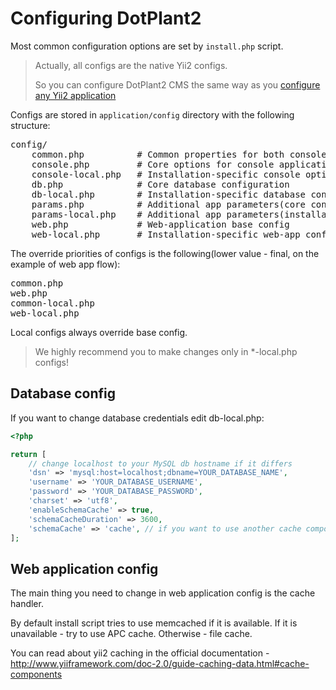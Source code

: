 # Configuring DotPlant2

Most common configuration options are set by `install.php` script.

> Actually, all configs are the native Yii2 configs. 
> 
> So you can configure DotPlant2 CMS the same way as you [configure any Yii2 application](http://www.yiiframework.com/doc-2.0/guide-tutorial-advanced-app.html#configuration-and-environments)

Configs are stored in `application/config` directory with the following structure:

<pre>
config/
    common.php          # Common properties for both console and web app
    console.php         # Core options for console application
    console-local.php   # Installation-specific console options
    db.php              # Core database configuration
    db-local.php        # Installation-specific database configuration
    params.php          # Additional app parameters(core config)
    params-local.php    # Additional app parameters(installation-specific config)
    web.php             # Web-application base config
    web-local.php       # Installation-specific web-app config
</pre>

The override priorities of configs is the following(lower value - final, on the example of web app flow):

<pre>
common.php
web.php
common-local.php
web-local.php
</pre>

Local configs always override base config.

> We highly recommend you to make changes only in *-local.php configs!


## Database config

If you want to change database credentials edit db-local.php:

``` php
<?php

return [
    // change localhost to your MySQL db hostname if it differs
    'dsn' => 'mysql:host=localhost;dbname=YOUR_DATABASE_NAME',
    'username' => 'YOUR_DATABASE_USERNAME',
    'password' => 'YOUR_DATABASE_PASSWORD',
    'charset' => 'utf8',
    'enableSchemaCache' => true,
    'schemaCacheDuration' => 3600,
    'schemaCache' => 'cache', // if you want to use another cache component for query results caching - enter it's id here
];

```


## Web application config

The main thing you need to change in web application config is the cache handler.

By default install script tries to use memcached if it is available. If it is unavailable - try to use APC cache. Otherwise - file cache.

You can read about yii2 caching in the official documentation - http://www.yiiframework.com/doc-2.0/guide-caching-data.html#cache-components